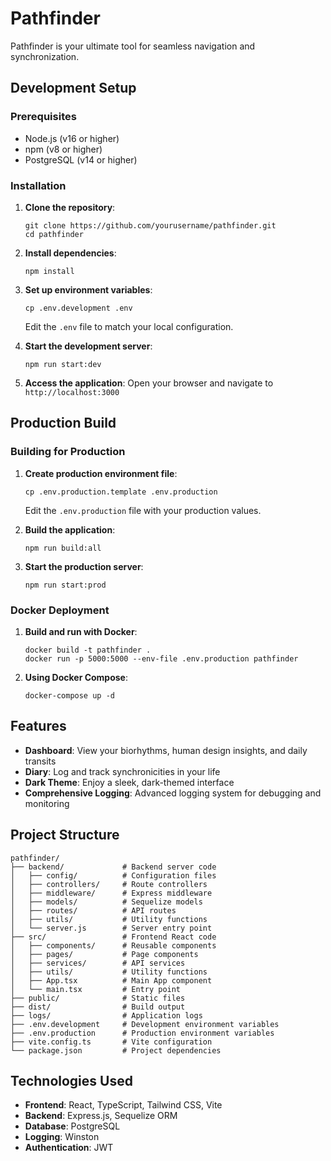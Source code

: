 # Pathfinder

Pathfinder is your ultimate tool for seamless navigation and synchronization.

## Development Setup

### Prerequisites
- Node.js (v16 or higher)
- npm (v8 or higher)
- PostgreSQL (v14 or higher)

### Installation

1. **Clone the repository**:
   ```
   git clone https://github.com/yourusername/pathfinder.git
   cd pathfinder
   ```

2. **Install dependencies**:
   ```
   npm install
   ```

3. **Set up environment variables**:
   ```
   cp .env.development .env
   ```
   Edit the `.env` file to match your local configuration.

4. **Start the development server**:
   ```
   npm run start:dev
   ```

5. **Access the application**:
   Open your browser and navigate to `http://localhost:3000`

## Production Build

### Building for Production

1. **Create production environment file**:
   ```
   cp .env.production.template .env.production
   ```
   Edit the `.env.production` file with your production values.

2. **Build the application**:
   ```
   npm run build:all
   ```

3. **Start the production server**:
   ```
   npm run start:prod
   ```

### Docker Deployment

1. **Build and run with Docker**:
   ```
   docker build -t pathfinder .
   docker run -p 5000:5000 --env-file .env.production pathfinder
   ```

2. **Using Docker Compose**:
   ```
   docker-compose up -d
   ```

## Features

- **Dashboard**: View your biorhythms, human design insights, and daily transits
- **Diary**: Log and track synchronicities in your life
- **Dark Theme**: Enjoy a sleek, dark-themed interface
- **Comprehensive Logging**: Advanced logging system for debugging and monitoring

## Project Structure

```
pathfinder/
├── backend/             # Backend server code
│   ├── config/          # Configuration files
│   ├── controllers/     # Route controllers
│   ├── middleware/      # Express middleware
│   ├── models/          # Sequelize models
│   ├── routes/          # API routes
│   ├── utils/           # Utility functions
│   └── server.js        # Server entry point
├── src/                 # Frontend React code
│   ├── components/      # Reusable components
│   ├── pages/           # Page components
│   ├── services/        # API services
│   ├── utils/           # Utility functions
│   ├── App.tsx          # Main App component
│   └── main.tsx         # Entry point
├── public/              # Static files
├── dist/                # Build output
├── logs/                # Application logs
├── .env.development     # Development environment variables
├── .env.production      # Production environment variables
├── vite.config.ts       # Vite configuration
└── package.json         # Project dependencies
```

## Technologies Used

- **Frontend**: React, TypeScript, Tailwind CSS, Vite
- **Backend**: Express.js, Sequelize ORM
- **Database**: PostgreSQL
- **Logging**: Winston
- **Authentication**: JWT